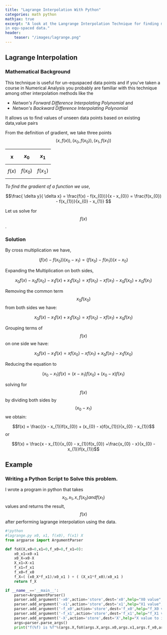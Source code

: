 ```yaml
---
title: "Lagrange Interpolation With Python"
categories: math python
mathjax: true
excerpt: "A look at the Langrange Interpolation Technique for finding missing values
in equ-spaced data."
header:
    teaser: "/images/lagrange.png"
---
```


## Lagrange Interpolation
### Mathematical Background
This technique is useful for un-equspaced data points and if you've taken a
course in Numerical Analysis you probably are familiar with this technique among
other interpolation methods like the
- *Netwon's Forward Difference Interpolating Polynomial*  and
- *Netwon's Backward Difference Interpolating Polynomial*

It allows us to find values of unseen data points based on existing data,value pairs

From the definition of gradient, we take three points $$(x,f(x)), (x_{0},f(x_{0})) ,  (x_{1},f(x_{1}))$$


| x        | $$x_{0}$$    | $$x_{1}$$    |
|:--------:|:------------:|:------------:|
| $$f(x)$$ | $$f(x_{0})$$ | $$f(x_{1})$$ |


*To find the gradient of a function we use*,

$$\frac{ \delta y}{ \delta x} = \frac{f(x) - f(x_{0})}{x - x_{0}} = \frac{f(x_{0}) - f(x_{1})}{x_{0} - x_{1}} $$

Let us solve for $$f(x)$$.

### Solution
By cross multiplication we have,

$$ (f(x) - f(x_{0}))(x_{0} - x_{1}) = (f(x_{0}) - f(x_{1}))(x - x_{0})$$

Expanding the Multiplication on both sides,

$$x_{0}f(x) - x_{0}f(x_{0}) - x_{1}f(x) + x_{1}f(x_{0})  = xf(x_{0}) - xf(x_{1}) - x_{0}f(x_{0}) + x_{0}f(x_{1})$$

Removing the common term $$x_{0}f(x_{0})$$ from both sides we have:

$$x_{0}f(x) - x_{1}f(x) + x_{1}f(x_{0})  = xf(x_{0}) - xf(x_{1}) + x_{0}f(x_{1})$$

Grouping terms of $$f(x)$$ on one side we have:

$$x_{0}f(x) - x_{1}f(x)  = xf(x_{0}) - xf(x_{1}) + x_{0}f(x_{1}) - x_{1}f(x_{0})$$

Reducing the equation to

$$(x_{0} - x_{1})f(x) =  (x - x_{1})f(x_{0}) + (x_{0} - x)f(x_{1})$$

solving for $$f(x)$$ by dividing both sides by $$(x_{0} - x_{1})$$ we obtain:

$$f(x) =  \frac{(x - x_{1})f(x_{0}) + (x_{0} - x)f(x_{1})}{x_{0} - x_{1}}$$ or

$$f(x) =  \frac{x - x_{1}}{x_{0} - x_{1}}f(x_{0}) +\frac{x_{0} - x}{x_{0} - x_{1}}f(x_{1})$$

## Example

### Writing a Python Script to Solve this problem.

I wrote a program in python that takes $$x_{0},x_{1},x,f(x_{0}) and f(x_{1})$$ values and returns the result, $$f(x)$$
after performing lagrange interpolation using the data.

```python
#!python
#lagrange.py x0, x1, f(x0), f(x1) X
from argparse import ArgumentParser

def foX(X,x0=0,x1=0,f_x0=0,f_x1=0):
    x0_x1=x0-x1
    x0_X=x0-X
    X_x1=X-x1
    f_x1=f_x1
    f_x0=f_x0
    f_X=( (x0_X*f_x1)/x0_x1 ) + ( (X_x1*f_x0)/x0_x1 )
    return f_X

if __name__=='__main__':
    parser=ArgumentParser()
    parser.add_argument('-x0',action='store',dest='x0',help="X0 value",type=float)
    parser.add_argument('-x1',action='store',dest='x1',help="X1 value",type=float)
    parser.add_argument('-f_x0',action='store',dest='f_x0',help="f_X0 value",type=float)
    parser.add_argument('-f_x1',action='store',dest='f_x1',help="f_X1 value",type=float)
    parser.add_argument('-X',action='store',dest='X',help="X value to interpolate",type=float)
    args=parser.parse_args()
    print("f(%f) is %f"%(args.X,foX(args.X,args.x0,args.x1,args.f_x0,args.f_x1)))
```
